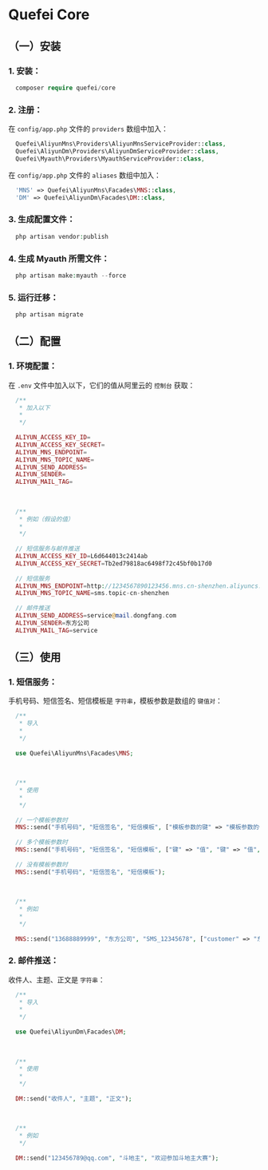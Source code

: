 # Quefei Core




## （一）安装



### 1. 安装：


```php
  composer require quefei/core
```



### 2. 注册：


在 `config/app.php` 文件的 `providers` 数组中加入：

```php
  Quefei\AliyunMns\Providers\AliyunMnsServiceProvider::class,
  Quefei\AliyunDm\Providers\AliyunDmServiceProvider::class,
  Quefei\Myauth\Providers\MyauthServiceProvider::class,
```


在 `config/app.php` 文件的 `aliases` 数组中加入：

```php
  'MNS' => Quefei\AliyunMns\Facades\MNS::class,
  'DM' => Quefei\AliyunDm\Facades\DM::class,
```



### 3. 生成配置文件：


```php
  php artisan vendor:publish
```



### 4. 生成 Myauth 所需文件：


```php
  php artisan make:myauth --force
```



### 5. 运行迁移：


```php
  php artisan migrate
```




## （二）配置



### 1. 环境配置：


在 `.env` 文件中加入以下，它们的值从阿里云的 `控制台` 获取：

```php
  /**
   * 加入以下
   * 
   */
   
  ALIYUN_ACCESS_KEY_ID=
  ALIYUN_ACCESS_KEY_SECRET=
  ALIYUN_MNS_ENDPOINT=
  ALIYUN_MNS_TOPIC_NAME=
  ALIYUN_SEND_ADDRESS=
  ALIYUN_SENDER=
  ALIYUN_MAIL_TAG=
  
  
  
  /**
   * 例如（假设的值）
   * 
   */
   
  // 短信服务与邮件推送
  ALIYUN_ACCESS_KEY_ID=L6d644013c2414ab                                        // Access Key ID
  ALIYUN_ACCESS_KEY_SECRET=Tb2ed79818ac6498f72c45bf0b17d0                      // Access Key Secret
  
  // 短信服务
  ALIYUN_MNS_ENDPOINT=http://1234567890123456.mns.cn-shenzhen.aliyuncs.com     // Mns Endpoint
  ALIYUN_MNS_TOPIC_NAME=sms.topic-cn-shenzhen                                  // 主题名称
  
  // 邮件推送
  ALIYUN_SEND_ADDRESS=service@mail.dongfang.com                                // 发信地址
  ALIYUN_SENDER=东方公司                                                        // 发件人（用户自定义）
  ALIYUN_MAIL_TAG=service                                                      // 邮件标签
```




## （三）使用



### 1. 短信服务：


手机号码、短信签名、短信模板是 `字符串`，模板参数是数组的 `键值对`：

```php
  /**
   * 导入
   *
   */
   
  use Quefei\AliyunMns\Facades\MNS;
  
  
  
  /**
   * 使用
   *
   */
   
  // 一个模板参数时
  MNS::send("手机号码", "短信签名", "短信模板", ["模板参数的键" => "模板参数的值"]);
  
  // 多个模板参数时
  MNS::send("手机号码", "短信签名", "短信模板", ["键" => "值", "键" => "值", "键" => "值"]);
  
  // 没有模板参数时
  MNS::send("手机号码", "短信签名", "短信模板");
  
  
  
  /**
   * 例如
   *
   */
  
  MNS::send("13688889999", "东方公司", "SMS_12345678", ["customer" => "东方用户"]);
```



### 2. 邮件推送：


收件人、主题、正文是 `字符串`：

```php
  /**
   * 导入
   *
   */
   
  use Quefei\AliyunDm\Facades\DM;
  
  
  
  /**
   * 使用
   *
   */
   
  DM::send("收件人", "主题", "正文");
  
  
  
  /**
   * 例如
   */
  
  DM::send("123456789@qq.com", "斗地主", "欢迎参加斗地主大赛");
```


